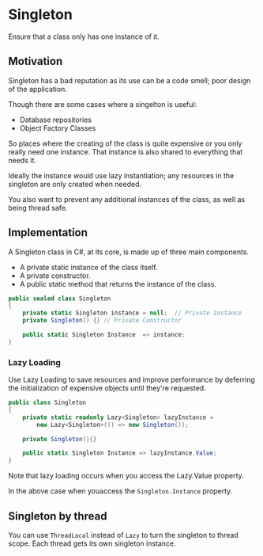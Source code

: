# Singleton

Ensure that a class only has one instance of it.

## Motivation

Singleton has a bad reputation as its use can be a code smell; poor design of the application. 

Though there are some cases where a singelton is useful:

* Database repositories 
* Object Factory Classes

So places where the creating of the class is quite expensive or you only really need one instance. That instance is also shared to everything that needs it.

Ideally the instance would use lazy instantiation; any resources in the singleton are only created when needed.

You also want to prevent any additional instances of the class, as well as being thread safe.

## Implementation

A Singleton class in C#, at its core, is made up of three main components.

* A private static instance of the class itself.
* A private constructor.
* A public static method that returns the instance of the class.

```csharp
public sealed class Singleton
{
    private static Singleton instance = null;  // Private Instance
    private Singleton() {} // Private Constructor 

    public static Singleton Instance  => instance;
}
```

### Lazy Loading

Use Lazy Loading to save resources and improve performance by deferring the initialization of expensive objects until they're requested. 


```csharp
public class Singleton
{
    private static readonly Lazy<Singleton> lazyInstance =
        new Lazy<Singleton>(() => new Singleton());

    private Singleton(){}

    public static Singleton Instance => lazyInstance.Value;
}
```

Note that lazy loading occurs when you access the Lazy<T>.Value property.

In the above case when youaccess the `Singleton.Instance` property.

## Singleton by thread

You can use `ThreadLocal` instead of `Lazy` to turn the singleton to thread scope. Each thread gets its own singleton instance.
